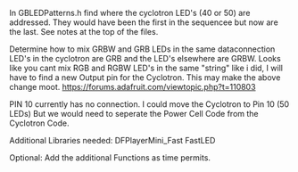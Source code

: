 In GBLEDPatterns.h find where the cyclotron LED's (40 or 50) are addressed. They would have been the first in the sequencee but now are the last. See notes at the top of the files.

Determine how to mix GRBW and GRB LEDs in the same dataconnection LED's in the cyclotron are GRB and the LED's elsewhere are GRBW.
  Looks like you cant mix RGB and RGBW LED's in the same "string" like i did, I will have to find a new Output pin for the Cyclotron. This may make the above change moot.
  https://forums.adafruit.com/viewtopic.php?t=110803

PIN 10 currently has no connection. I could move the Cyclotron to Pin 10 (50 LEDs)  But we would need to seperate the Power Cell Code from the Cyclotron Code.


Additional Libraries needed:
DFPlayerMini_Fast
FastLED

Optional:
  Add the additional Functions as time permits.
